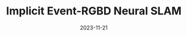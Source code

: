 ---
title: "Implicit Event-RGBD Neural SLAM"
collection: publications
permalink: /publication/2024-enslam
date: 2023-11-21
venue: "Arxiv"
authors: " <b>Delin Qu$^*$</b>, <b>Chi Yan$^{*}$</b>, Dong Wang, Jie Yin, Dan Xu, Bin Zhao, Xuelong Li$"
url: 
project: https://delinqu.github.io/
bibtex: files/2024_enslam.txt
arxiv: 2023-qrst.md
openpdf: https://arxiv.org/pdf/2311.11013.pdf
supp: 
teaser: images/2024_enslam.png
videoresults: 
videotalk: 
poster: 
code: https://github.com/DelinQu/
---
